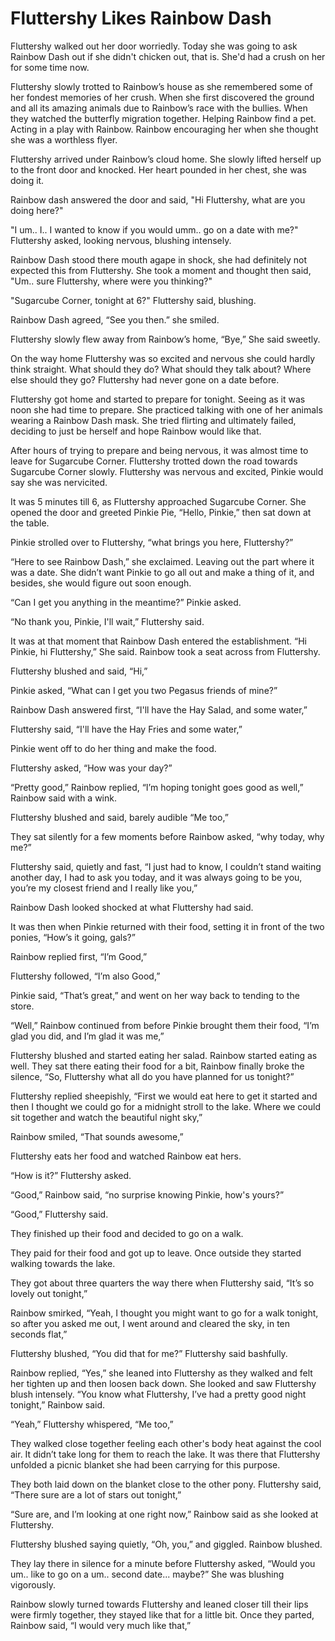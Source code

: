 # Fluttershy Likes Rainbow Dash

Fluttershy walked out her door worriedly. Today she was going to ask Rainbow Dash out if she didn't chicken out, that is. She'd had a crush on her for some time now.

Fluttershy slowly trotted to Rainbow’s house as she remembered some of her fondest memories of her crush. When she first discovered the ground and all its amazing animals due to Rainbow’s race with the bullies. When they watched the butterfly migration together. Helping Rainbow find a pet. Acting in a play with Rainbow. Rainbow encouraging her when she thought she was a worthless flyer.

Fluttershy arrived under Rainbow’s cloud home. She slowly lifted herself up to the front door and knocked. Her heart pounded in her chest, she was doing it.

Rainbow dash answered the door and said, "Hi Fluttershy, what are you doing here?"

"I um.. I.. I wanted to know if you would umm.. go on a date with me?" Fluttershy asked, looking nervous, blushing intensely.

Rainbow Dash stood there mouth agape in shock, she had definitely not expected this from Fluttershy. She took a moment and thought then said, "Um.. sure Fluttershy, where were you thinking?"

"Sugarcube Corner, tonight at 6?" Fluttershy said, blushing.

Rainbow Dash agreed, “See you then.” she smiled.

Fluttershy slowly flew away from Rainbow’s home, “Bye,” She said sweetly.

On the way home Fluttershy was so excited and nervous she could hardly think straight. What should they do? What should they talk about? Where else should they go? Fluttershy had never gone on a date before.

Fluttershy got home and started to prepare for tonight. Seeing as it was noon she had time to prepare. She practiced talking with one of her animals wearing a Rainbow Dash mask. She tried flirting and ultimately failed, deciding to just be herself and hope Rainbow would like that.

After hours of trying to prepare and being nervous, it was almost time to leave for Sugarcube Corner. Fluttershy trotted down the road towards Sugarcube Corner slowly. Fluttershy was nervous and excited, Pinkie would say she was nervicited.

It was 5 minutes till 6, as Fluttershy approached Sugarcube Corner. She opened the door and greeted Pinkie Pie, “Hello, Pinkie,” then sat down at the table.

Pinkie strolled over to Fluttershy, “what brings you here, Fluttershy?”

“Here to see Rainbow Dash,” she exclaimed. Leaving out the part where it was a date. She didn’t want Pinkie to go all out and make a thing of it, and besides, she would figure out soon enough.

“Can I get you anything in the meantime?” Pinkie asked.

“No thank you, Pinkie, I'll wait,” Fluttershy said.

It was at that moment that Rainbow Dash entered the establishment. “Hi Pinkie, hi Fluttershy,” She said. Rainbow took a seat across from Fluttershy.

Fluttershy blushed and said, “Hi,”

Pinkie asked, “What can I get you two Pegasus friends of mine?”

Rainbow Dash answered first, “I'll have the Hay Salad, and some water,”

Fluttershy said, “I'll have the Hay Fries and some water,”

Pinkie went off to do her thing and make the food.

Fluttershy asked, “How was your day?”

“Pretty good,” Rainbow replied, “I’m hoping tonight goes good as well,” Rainbow said with a wink.

Fluttershy blushed and said, barely audible “Me too,”

They sat silently for a few moments before Rainbow asked, “why today, why me?”

Fluttershy said, quietly and fast, “I just had to know, I couldn’t stand waiting another day, I had to ask you today, and it was always going to be you, you’re my closest friend and I really like you,”

Rainbow Dash looked shocked at what Fluttershy had said.

It was then when Pinkie returned with their food, setting it in front of the two ponies, “How’s it going, gals?”

Rainbow replied first, “I’m Good,”

Fluttershy followed, “I’m also Good,”

Pinkie said, “That’s great,” and went on her way back to tending to the store.

“Well,” Rainbow continued from before Pinkie brought them their food, “I’m glad you did, and I’m glad it was me,”

Fluttershy blushed and started eating her salad. Rainbow started eating as well. They sat there eating their food for a bit, Rainbow finally broke the silence, “So, Fluttershy what all do you have planned for us tonight?”

Fluttershy replied sheepishly, “First we would eat here to get it started and then I thought we could go for a midnight stroll to the lake. Where we could sit together and watch the beautiful night sky,”

Rainbow smiled, “That sounds awesome,”

Fluttershy eats her food and watched Rainbow eat hers.

“How is it?” Fluttershy asked.

“Good,” Rainbow said, “no surprise knowing Pinkie, how's yours?”

“Good,” Fluttershy said.

They finished up their food and decided to go on a walk.

They paid for their food and got up to leave. Once outside they started walking towards the lake.

They got about three quarters the way there when Fluttershy said, “It’s so lovely out tonight,”

Rainbow smirked, “Yeah, I thought you might want to go for a walk tonight, so after you asked me out, I went around and cleared the sky, in ten seconds flat,”

Fluttershy blushed, “You did that for me?” Fluttershy said bashfully.

Rainbow replied, “Yes,” she leaned into Fluttershy as they walked and felt her tighten up and then loosen back down. She looked and saw Fluttershy blush intensely. “You know what Fluttershy, I’ve had a pretty good night tonight,” Rainbow said.

“Yeah,” Fluttershy whispered, “Me too,”

They walked close together feeling each other's body heat against the cool air. It didn’t take long for them to reach the lake. It was there that Fluttershy unfolded a picnic blanket she had been carrying for this purpose.

They both laid down on the blanket close to the other pony. Fluttershy said, “There sure are a lot of stars out tonight,”

“Sure are, and I’m looking at one right now,” Rainbow said as she looked at Fluttershy.

Fluttershy blushed saying quietly, “Oh, you,” and giggled. Rainbow blushed.

They lay there in silence for a minute before Fluttershy asked, “Would you um.. like to go on a um.. second date... maybe?” She was blushing vigorously.

Rainbow slowly turned towards Fluttershy and leaned closer till their lips were firmly together, they stayed like that for a little bit. Once they parted, Rainbow said, “I would very much like that,”
